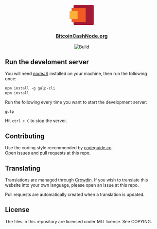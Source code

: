 <div align="center">
  <img src="app/static/img/logomark.svg" width="80">
</div>

<div align="center">
  <h3>
    <a href="https://bitcoincashnode.org">BitcoinCashNode.org</a>
  </h3>
</div>

<div align="center">
  <img src="https://travis-ci.com/merc1er/bchnode-web.svg?branch=master" alt="Build">
</div>

## Run the develoment server

You will need [nodeJS](https://nodejs.org/en/) installed on your machine, then run the following once:

```shell
npm install -g gulp-cli
npm install
```

Run the following every time you want to start the development server:

```shell
gulp
```

Hit `ctrl + C` to stop the server.

## Contributing

Use the coding style recommended by [codeguide.co](https://codeguide.co).  
Open issues and pull requests at this repo.

## Translating

Translations are managed through [Crowdin](https://crowdin.com). If you wish to translate this website into your own language, please open an issue at this repo.

Pull requests are automatically created when a translation is updated.

## License

The files in this repository are licensed under MIT license. See COPYING.
